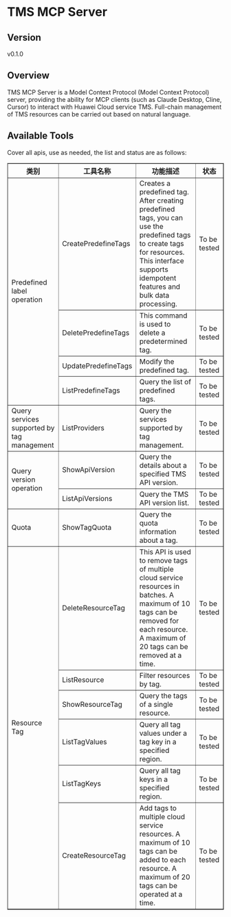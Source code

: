 # TMS MCP Server 


## Version
v0.1.0

## Overview

TMS MCP Server is a Model Context Protocol (Model Context Protocol) server, providing the ability for MCP clients (such as Claude Desktop, Cline, Cursor) to interact with Huawei Cloud service TMS. Full-chain management of TMS resources can be carried out based on natural language.

## Available Tools
Cover all apis, use as needed, the list and status are as follows:

<html>
    <head></head>
    <body>
        <table border="1" cellspacing="0" cellpadding="5">
            <tbody>
                <tr>
                    <th>类别</th>
                    <th>工具名称</th>
                    <th>功能描述</th>
                    <th>状态</th>
                </tr>
                <tr>
                    <td rowspan="4">Predefined label operation</td>
                    <td>CreatePredefineTags</td>
                    <td>Creates a predefined tag. After creating predefined tags, you can use the predefined tags to create tags for resources. This interface supports idempotent features and bulk data processing.</td>
                    <td>To be tested</td>
                </tr>
                <tr>
                    <td>DeletePredefineTags</td>
                    <td>This command is used to delete a predetermined tag.</td>
                    <td>To be tested</td>
                </tr>
                <tr>
                    <td>UpdatePredefineTags</td>
                    <td>Modify the predefined tag.</td>
                    <td>To be tested</td>
                </tr>
                <tr>
                    <td>ListPredefineTags</td>
                    <td>Query the list of predefined tags.</td>
                    <td>To be tested</td>
                </tr>
                <tr>
                    <td rowspan="1">Query services supported by tag management</td>
                    <td>ListProviders</td>
                    <td>Query the services supported by tag management.</td>
                    <td>To be tested</td>
                </tr>
                <tr>
                    <td rowspan="2">Query version operation</td>
                    <td>ShowApiVersion</td>
                    <td>Query the details about a specified TMS API version.</td>
                    <td>To be tested</td>
                </tr>
                <tr>
                    <td>ListApiVersions</td>
                    <td>Query the TMS API version list.</td>
                    <td>To be tested</td>
                </tr>
                <tr>
                    <td rowspan="1">Quota</td>
                    <td>ShowTagQuota</td>
                    <td>Query the quota information about a tag.</td>
                    <td>To be tested</td>
                </tr>
                <tr>
                    <td rowspan="6">Resource Tag</td>
                    <td>DeleteResourceTag</td>
                    <td>This API is used to remove tags of multiple cloud service resources in batches. A maximum of 10 tags can be removed for each resource. A maximum of 20 tags can be removed at a time.</td>
                    <td>To be tested</td>
                </tr>
                <tr>
                    <td>ListResource</td>
                    <td>Filter resources by tag.</td>
                    <td>To be tested</td>
                </tr>
                <tr>
                    <td>ShowResourceTag</td>
                    <td>Query the tags of a single resource.</td>
                    <td>To be tested</td>
                </tr>
                <tr>
                    <td>ListTagValues</td>
                    <td>Query all tag values under a tag key in a specified region.</td>
                    <td>To be tested</td>
                </tr>
                <tr>
                    <td>ListTagKeys</td>
                    <td>Query all tag keys in a specified region.</td>
                    <td>To be tested</td>
                </tr>
                <tr>
                    <td>CreateResourceTag</td>
                    <td>Add tags to multiple cloud service resources. A maximum of 10 tags can be added to each resource. A maximum of 20 tags can be operated at a time.</td>
                    <td>To be tested</td>
                </tr>
            </tbody>
        </table>
    </body>
</html>
